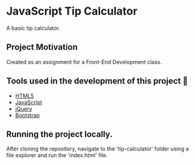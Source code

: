 # JavaScript Tip Calculator
A basic tip calculator.

## Project Motivation
Created as an assignment for a Front-End Development class.

## Tools used in the development of this project  :wrench:
- <a href=''>HTML5</a>
- <a href='https://www.javascript.com/'>JavaScript</a>
- <a href='https://jquery.com/'>jQuery</a>
- <a href='https://getbootstrap.com/'>Bootstrap</a>

## Running the project locally.
After cloning the repository, navigate to the 'tip-calculator' folder using a file explorer and run the 'index.html' file.
